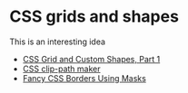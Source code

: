# CSS grids and shapes

This is an interesting idea

* [CSS Grid and Custom Shapes, Part 1](https://css-tricks.com/css-grid-and-custom-shapes-part-1/)
* [CSS clip-path maker](https://bennettfeely.com/clippy/)
* [Fancy CSS Borders Using Masks](https://css-tricks.com/css-borders-using-masks/)
